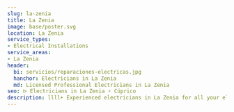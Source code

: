 ```yaml
---
slug: la-zenia
title: La Zenia
image: base/poster.svg
location: La Zenia
service_types:
- Electrical Installations
service_areas:
- La Zenia
header:
  bi: servicios/reparaciones-electricas.jpg
  hanchor: Electricians in La Zenia
  md: Licensed Professional Electricians in La Zenia
seo: ᐅ Electricians in La Zenia ⚡️ Cúprico
description: llll➤ Experienced electricians in La Zenia for all your electrical needs. Fast, efficient and reliable service ✅ Contact us!
---
```

